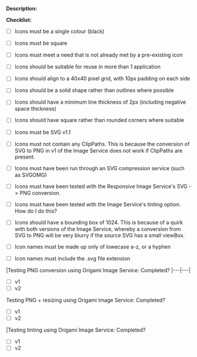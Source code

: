 **Description:**


**Checklist:**

- [ ] Icons must be a single colour (black)
- [ ] Icons must be square
- [ ] Icons must meet a need that is not already met by a pre-existing icon
- [ ] Icons should be suitable for reuse in more than 1 application
- [ ] Icons should align to a 40x40 pixel grid, with 10px padding on each side
- [ ] Icons should be a solid shape rather than outlines where possible
- [ ] Icons should have a minimum line thickness of 2px (including negative space thickness)
- [ ] Icons should have square rather than rounded corners where suitable
- [ ] Icons must be SVG v1.1
- [ ] Icons must not contain any ClipPaths. This is because the conversion of SVG to PNG in v1 of the Image Service does not work if ClipPaths are present.
- [ ] Icons must have been run through an SVG compression service (such as SVGOMG)
- [ ] Icons must have been tested with the Responsive Image Service's SVG -> PNG conversion.
- [ ] Icons must have been tested with the Image Service's tinting option. How do I do this?
- [ ] Icons should have a bounding box of 1024. This is because of a quirk with both versions of the Image Service, whereby a conversion from SVG to PNG will be very blurry if the source SVG has a small viewBox.
- [ ] Icon names must be made up only of lowecase a-z, or a hyphen
- [ ] Icon names must include the .svg file extension


|Testing PNG conversion using Origami Image Service: Completed?
|---|---|
- [ ] v1
- [ ] v2

Testing PNG + resizing using Origami Image Service: Completed?
- [ ] v1
- [ ] v2

|Testing tinting using Origami Image Service: Completed?
- [ ] v1
- [ ] v2
